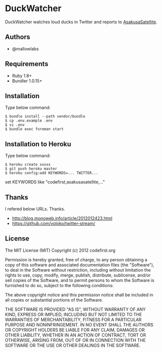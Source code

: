 DuckWatcher
=======================

DuckWatcher watches loud ducks in Twitter
and reports to [AsakusaSatellite](http://www.codefirst.org/AsakusaSatellite/).

Authors
-----------------------

 * @mallowlabs

Requirements
-----------------------
 * Ruby 1.8+
 * Bundler 1.0.15+

Installation
-----------------------

Type below command:

    $ bundle install --path vendor/bundle
    $ cp .env.example .env
    $ vi .env
    $ bundle exec foreman start

Installation to Heroku
-----------------------

Type below command:

    $ heroku create xxxxx
    $ git push heroku master
    $ heroku config:add KEYWORDS=... TWITTER...

set KEYWORDS like "codefirst,asakusasatellite,..."

Thanks
-----------------------
I refered below URLs. Thanks.

* http://blog.monoweb.info/article/2012012423.html
* https://github.com/voloko/twitter-stream/

License
-----------------------

The MIT License (MIT) Copyright (c) 2012 codefirst.org

Permission is hereby granted, free of charge, to any person obtaining a copy of this software and associated documentation files (the "Software"), to deal in the Software without restriction, including without limitation the rights to use, copy, modify, merge, publish, distribute, sublicense, and/or sell copies of the Software, and to permit persons to whom the Software is furnished to do so, subject to the following conditions:

The above copyright notice and this permission notice shall be included in all copies or substantial portions of the Software.

THE SOFTWARE IS PROVIDED "AS IS", WITHOUT WARRANTY OF ANY KIND, EXPRESS OR IMPLIED, INCLUDING BUT NOT LIMITED TO THE WARRANTIES OF MERCHANTABILITY, FITNESS FOR A PARTICULAR PURPOSE AND NONINFRINGEMENT. IN NO EVENT SHALL THE AUTHORS OR COPYRIGHT HOLDERS BE LIABLE FOR ANY CLAIM, DAMAGES OR OTHER LIABILITY, WHETHER IN AN ACTION OF CONTRACT, TORT OR OTHERWISE, ARISING FROM, OUT OF OR IN CONNECTION WITH THE SOFTWARE OR THE USE OR OTHER DEALINGS IN THE SOFTWARE.

